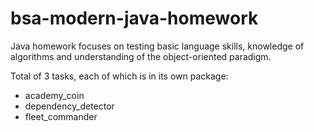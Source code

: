 # bsa-modern-java-homework

Java homework focuses on testing basic language skills, knowledge of algorithms and understanding of the object-oriented paradigm.

Total of 3 tasks, each of which is in its own package:
- academy_coin
- dependency_detector
- fleet_commander
